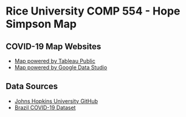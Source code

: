 # Rice University COMP 554 - Hope Simpson Map

## COVID-19 Map Websites

- [Map powered by Tableau Public](https://hopesimpsonmap.surge.sh/)
- [Map powered by Google Data Studio](https://datastudio.google.com/u/0/reporting/30c1e5a8-6cbf-43ba-9796-b4bb042082f6)

## Data Sources

- [Johns Hopkins University GitHub](https://github.com/CSSEGISandData/COVID-19)
- [Brazil COVID-19 Dataset](https://github.com/wcota/covid19br)
